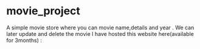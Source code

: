 # movie_project
A simple movie store where you can movie name,details and year . We can later update and delete the movie I have hosted this website here(available for 3months) :
